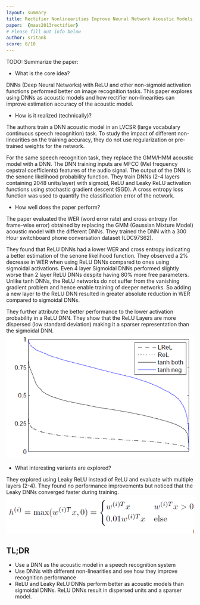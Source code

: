 ```yaml
---
layout: summary
title: Rectifier Nonlinearities Improve Neural Network Acoustic Models, Maas, Hannun, Ng; 2013
paper: 	{maas2013rectifier}
# Please fill out info below
author: sritank
score: 8/10
---
```


TODO: Summarize the paper:
* What is the core idea?

DNNs (Deep Neural Networks) with ReLU and other non-sigmoid activation functions performed better on image recognition tasks. This paper explores using DNNs as acoustic models and how rectifier non-linearities can improve estimation accuracy of the acoustic model.

* How is it realized (technically)?

The authors train a DNN acoustic model in an LVCSR (large vocabulary continuous speech recognition) task. To study the impact of different non-linearities on the training accuracy, they do not use regularization or pre-trained weights for the network. 

For the same speech recognition task, they replace the GMM/HMM acoustic model with a DNN. The DNN training inputs are MFCC (Mel frequency cepstral coefficients) features of the audio signal. The output of the DNN is the senone likelihood probability function. They train DNNs (2-4 layers containing 2048 units/layer) with sigmoid, ReLU and Leaky ReLU activation functions using stochastic gradient descent (SGD). A cross entropy loss function was used to quantify the classification error of the network.

* How well does the paper perform?

The paper evaluated the WER (word error rate) and cross entropy (for frame-wise error) obtained by replacing the GMM (Gaussian Mixture Model) acoustic model with the different DNNs. They trained the DNN with a 300 Hour switchboard phone conversation dataset (LDC97S62). 

They found that ReLU DNNs had a lower WER and cross entropy indicating a better estimation of the senone likelihood function. They observed a 2% decrease in WER when using ReLU DNNs compared to ones using sigmoidal activations. Even 4 layer Sigmoidal DNNs performed slightly worse than 2 layer ReLU DNNs despite having 80% more free parameters. Unlike tanh DNNs, the ReLU networks do not suffer from the vanishing gradient problem and hence enable training of deeper networks. So adding a new layer to the ReLU DNN resulted in greater absolute reduction in WER compared to sigmoidal DNNs.

They further attribute the better performance to the lower activation probability in a ReLU DNN. They show that the ReLU Layers are more dispersed (low standard deviation) making it a sparser representation than the sigmoidal DNN.
![Last layer activation probability of hidden units](maas2013rectifier_2a.png)
* What interesting variants are explored?

They explored using Leaky ReLU instead of ReLU and evaluate with multiple layers (2-4). They found no performance improvements but noticed that the Leaky DNNs converged faster during training.
![Leaky ReLU function](maas2013rectifier_2b.png)

## TL;DR
* Use a DNN as the acoustic model in a speech recognition system
* Use DNNs with different non-linearities and see how they improve recognition performance
* ReLU and Leaky ReLU DNNs perform better as acoustic models than sigmoidal DNNs. ReLU DNNs result in dispersed units and a sparser model.
